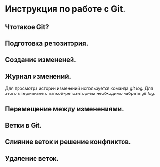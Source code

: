 # Инструкция по работе с Git.

## Чтотакое Git?

## Подготовка репозитория. 

## Создание измененей.

## Журнал изменений.
Для просмотра истории изменений используется команда *git log*. Для этого  в терминале с папкой-репозиторием необходимо набрать *git log*. 

## Перемещение между изменениями.


## Ветки в Git.

## Слияние веток и решение конфликтов.

## Удаление веток.